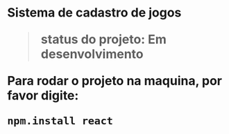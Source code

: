 <h1>Sistema de cadastro de jogos</>

> status do projeto: Em desenvolvimento

Para rodar o projeto na maquina, por favor digite:

```
npm.install react
```

